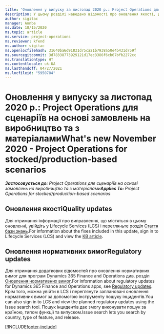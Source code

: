 ```yaml
---
title: 'Оновлення у випуску за листопад 2020 р.: Project Operations для сценаріїв на основі замовлень на виробництво та з матеріалами'
description: У цьому розділі наведено відомості про оновлення якості, доступні у випуску Project Operations в листопаді 2020 р. для сценаріїв на основі замовлень на виробництво та з матеріалами.
author: sigitac
manager: Annbe
ms.date: 10/15/2020
ms.topic: article
ms.service: project-operations
ms.reviewer: kfend
ms.author: sigitac
ms.openlocfilehash: 31640ba6d91831d75ca21b7938a50e4b431d759f
ms.sourcegitcommit: 3d78338773929121d17ec3386f6cb67bfb2272cc
ms.translationtype: HT
ms.contentlocale: uk-UA
ms.lasthandoff: 04/27/2021
ms.locfileid: "5950784"
---
```

# <a name="whats-new-november-2020---project-operations-for-stockedproduction-based-scenarios"></a><span data-ttu-id="6a659-103">Оновлення у випуску за листопад 2020 р.: Project Operations для сценаріїв на основі замовлень на виробництво та з матеріалами</span><span class="sxs-lookup"><span data-stu-id="6a659-103">What's new November 2020 - Project Operations for stocked/production-based scenarios</span></span>

<span data-ttu-id="6a659-104">_**Застосовується до:** Project Operations для сценаріїв на основі замовлень на виробництво та з матеріалами_</span><span class="sxs-lookup"><span data-stu-id="6a659-104">_**Applies To:** Project Operations for stocked/production-based scenarios_</span></span>

## <a name="quality-updates"></a><span data-ttu-id="6a659-105">Оновлення якості</span><span class="sxs-lookup"><span data-stu-id="6a659-105">Quality updates</span></span>

<span data-ttu-id="6a659-106">Для отримання інформації про виправлення, що містяться в цьому оновленні, увійдіть у Lifecycle Services (LCS) і перегляньте розділ [Стаття бази знань](https://fix.lcs.dynamics.com/Issue/Details?bugId=488609&amp;dbType=3&amp;qc=8251e8e1d5e2386de850599926c1adc3fec8e2ba25308036d22cdfe0a1c28fc7).</span><span class="sxs-lookup"><span data-stu-id="6a659-106">For information about the fixes included in this update, sign in to Lifecycle Services (LCS) and view the [KB article](https://fix.lcs.dynamics.com/Issue/Details?bugId=488609&amp;dbType=3&amp;qc=8251e8e1d5e2386de850599926c1adc3fec8e2ba25308036d22cdfe0a1c28fc7).</span></span>

## <a name="regulatory-updates"></a><span data-ttu-id="6a659-107">Оновлення нормативних вимог</span><span class="sxs-lookup"><span data-stu-id="6a659-107">Regulatory updates</span></span>

<span data-ttu-id="6a659-108">Для отримання додаткових відомостей про оновлення нормативних вимог для програм Dynamics 365 Finance and Operations див. розділ [Оновлення нормативних вимог](/dynamics365/finance/localizations/regulatory-updates).</span><span class="sxs-lookup"><span data-stu-id="6a659-108">For information about regulatory updates for Dynamics 365 Finance and Operations apps, see [Regulatory updates](/dynamics365/finance/localizations/regulatory-updates).</span></span> <span data-ttu-id="6a659-109">Крім того, можна увійти в LCS і переглянути заплановані оновлення нормативних вимог за допомогою інструменту пошуку інцидентів.</span><span class="sxs-lookup"><span data-stu-id="6a659-109">You can also sign in to LCS and view the planned regulatory updates using the Issue search tool.</span></span> <span data-ttu-id="6a659-110">Пошук інцидентів дає змогу виконувати пошук за країною, типом функції та випуском.</span><span class="sxs-lookup"><span data-stu-id="6a659-110">Issue search lets you search by country, type of feature, and release.</span></span>


[!INCLUDE[footer-include](../../includes/footer-banner.md)]